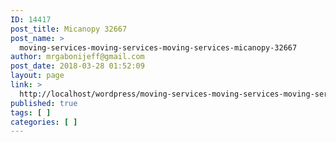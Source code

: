```yaml
---
ID: 14417
post_title: Micanopy 32667
post_name: >
  moving-services-moving-services-moving-services-micanopy-32667
author: mrgabonijeff@gmail.com
post_date: 2018-03-28 01:52:09
layout: page
link: >
  http://localhost/wordpress/moving-services-moving-services-moving-services-micanopy-32667/
published: true
tags: [ ]
categories: [ ]
---
```

